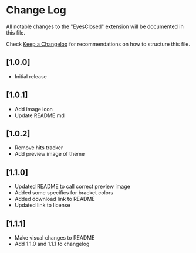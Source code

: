 # Change Log

All notable changes to the "EyesClosed" extension will be documented in this file.

Check [Keep a Changelog](http://keepachangelog.com/) for recommendations on how to structure this file.

## [1.0.0]

- Initial release

## [1.0.1]

- Add image icon
- Update README.md

## [1.0.2]

- Remove hits tracker
- Add preview image of theme

## [1.1.0]

- Updated README to call correct preview image
- Added some specifics for bracket colors
- Added download link to README
- Updated link to license

## [1.1.1]

- Make visual changes to README
- Add 1.1.0 and 1.1.1 to changelog
